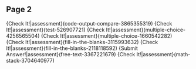 ## Page 2
{Check It!|assessment}(code-output-compare-3865355319)
{Check It!|assessment}(test-526907721)
{Check It!|assessment}(multiple-choice-4256565504)
{Check It!|assessment}(multiple-choice-1660542282)
{Check It!|assessment}(fill-in-the-blanks-3115993632)
{Check It!|assessment}(fill-in-the-blanks-2118118592)
{Submit Answer!|assessment}(free-text-3367221679)
{Check It!|assessment}(math-stack-3704640977)
